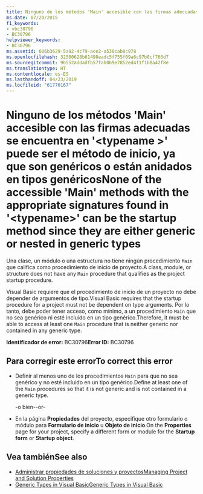 ```yaml
---
title: Ninguno de los métodos 'Main' accesible con las firmas adecuadas se encuentra en '<typename>' puede ser el método de inicio, ya que son genéricos o están anidados en tipos genéricos
ms.date: 07/20/2015
f1_keywords:
- vbc30796
- BC30796
helpviewer_keywords:
- BC30796
ms.assetid: 606b3629-5a92-4c79-ace2-a530cab8c978
ms.openlocfilehash: 32500628b61498eadc5f755f09a6c97b0cf766d7
ms.sourcegitcommit: 9b552addadfb57fab0b9e7852ed4f1f1b8a42f8e
ms.translationtype: HT
ms.contentlocale: es-ES
ms.lasthandoff: 04/23/2019
ms.locfileid: "61770167"
---
```

# <a name="none-of-the-accessible-main-methods-with-the-appropriate-signatures-found-in-typename-can-be-the-startup-method-since-they-are-either-generic-or-nested-in-generic-types"></a><span data-ttu-id="ddf5b-102">Ninguno de los métodos 'Main' accesible con las firmas adecuadas se encuentra en '\<typename >' puede ser el método de inicio, ya que son genéricos o están anidados en tipos genéricos</span><span class="sxs-lookup"><span data-stu-id="ddf5b-102">None of the accessible 'Main' methods with the appropriate signatures found in '\<typename>' can be the startup method since they are either generic or nested in generic types</span></span>
<span data-ttu-id="ddf5b-103">Una clase, un módulo o una estructura no tiene ningún procedimiento `Main` que califica como procedimiento de inicio de proyecto.</span><span class="sxs-lookup"><span data-stu-id="ddf5b-103">A class, module, or structure does not have any `Main` procedure that qualifies as the project startup procedure.</span></span>  
  
 <span data-ttu-id="ddf5b-104">Visual Basic requiere que el procedimiento de inicio de un proyecto no debe depender de argumentos de tipo.</span><span class="sxs-lookup"><span data-stu-id="ddf5b-104">Visual Basic requires that the startup procedure for a project must not be dependent on type arguments.</span></span> <span data-ttu-id="ddf5b-105">Por lo tanto, debe poder tener acceso, como mínimo, a un procedimiento `Main` que no sea genérico ni esté incluido en un tipo genérico.</span><span class="sxs-lookup"><span data-stu-id="ddf5b-105">Therefore, it must be able to access at least one `Main` procedure that is neither generic nor contained in any generic type.</span></span>  
  
 <span data-ttu-id="ddf5b-106">**Identificador de error:** BC30796</span><span class="sxs-lookup"><span data-stu-id="ddf5b-106">**Error ID:** BC30796</span></span>  
  
## <a name="to-correct-this-error"></a><span data-ttu-id="ddf5b-107">Para corregir este error</span><span class="sxs-lookup"><span data-stu-id="ddf5b-107">To correct this error</span></span>  
  
- <span data-ttu-id="ddf5b-108">Definir al menos uno de los procedimientos `Main` para que no sea genérico y no esté incluido en un tipo genérico.</span><span class="sxs-lookup"><span data-stu-id="ddf5b-108">Define at least one of the `Main` procedures so that it is not generic and is not contained in a generic type.</span></span>  
  
     <span data-ttu-id="ddf5b-109">-o bien-</span><span class="sxs-lookup"><span data-stu-id="ddf5b-109">-or-</span></span>  
  
- <span data-ttu-id="ddf5b-110">En la página **Propiedades** del proyecto, especifique otro formulario o módulo para **Formulario de inicio** u **Objeto de inicio**.</span><span class="sxs-lookup"><span data-stu-id="ddf5b-110">On the **Properties** page for your project, specify a different form or module for the **Startup form** or **Startup object**.</span></span>  
  
## <a name="see-also"></a><span data-ttu-id="ddf5b-111">Vea también</span><span class="sxs-lookup"><span data-stu-id="ddf5b-111">See also</span></span>

- [<span data-ttu-id="ddf5b-112">Administrar propiedades de soluciones y proyectos</span><span class="sxs-lookup"><span data-stu-id="ddf5b-112">Managing Project and Solution Properties</span></span>](/visualstudio/ide/managing-project-and-solution-properties)
- [<span data-ttu-id="ddf5b-113">Generic Types in Visual Basic</span><span class="sxs-lookup"><span data-stu-id="ddf5b-113">Generic Types in Visual Basic</span></span>](../../visual-basic/programming-guide/language-features/data-types/generic-types.md)
